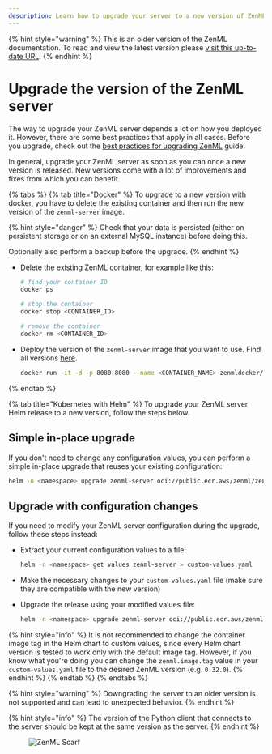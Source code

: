 ```yaml
---
description: Learn how to upgrade your server to a new version of ZenML for the different deployment options.
---
```


{% hint style="warning" %}
This is an older version of the ZenML documentation. To read and view the latest version please [visit this up-to-date URL](https://docs.zenml.io).
{% endhint %}


# Upgrade the version of the ZenML server

The way to upgrade your ZenML server depends a lot on how you deployed it. However, there are some best practices that apply in all cases. Before you upgrade, check out the [best practices for upgrading ZenML](best-practices-upgrading-zenml.md) guide.

In general, upgrade your ZenML server as soon as you can once a new version is released. New versions come with a lot of improvements and fixes from which you can benefit.

{% tabs %}
{% tab title="Docker" %}
To upgrade to a new version with docker, you have to delete the existing container and then run the new version of
the `zenml-server` image.

{% hint style="danger" %}
Check that your data is persisted (either on persistent storage or on an external MySQL instance) before doing this.

Optionally also perform a backup before the upgrade.
{% endhint %}

* Delete the existing ZenML container, for example like this:

  ```bash
  # find your container ID
  docker ps
  ```

  ```bash
  # stop the container
  docker stop <CONTAINER_ID>

  # remove the container
  docker rm <CONTAINER_ID>
  ```
* Deploy the version of the `zenml-server` image that you want to use. Find all
  versions [here](https://hub.docker.com/r/zenmldocker/zenml-server/tags).

  ```bash
  docker run -it -d -p 8080:8080 --name <CONTAINER_NAME> zenmldocker/zenml-server:<VERSION>
  ```

{% endtab %}

{% tab title="Kubernetes with Helm" %}
To upgrade your ZenML server Helm release to a new version, follow the steps below.

## Simple in-place upgrade

If you don't need to change any configuration values, you can perform a simple in-place upgrade that reuses your existing configuration:

```bash
helm -n <namespace> upgrade zenml-server oci://public.ecr.aws/zenml/zenml --version <VERSION> --reuse-values
```

## Upgrade with configuration changes

If you need to modify your ZenML server configuration during the upgrade, follow these steps instead:

* Extract your current configuration values to a file:

  ```bash
  helm -n <namespace> get values zenml-server > custom-values.yaml
  ```

* Make the necessary changes to your `custom-values.yaml` file (make sure they are compatible with the new version)

* Upgrade the release using your modified values file:

  ```bash
  helm -n <namespace> upgrade zenml-server oci://public.ecr.aws/zenml/zenml --version <VERSION> -f custom-values.yaml
  ```

{% hint style="info" %}
It is not recommended to change the container image tag in the Helm chart to custom values, since every Helm chart
version is tested to work only with the default image tag. However, if you know what you're doing you can change
the `zenml.image.tag` value in your `custom-values.yaml` file to the desired ZenML version (e.g. `0.32.0`).
{% endhint %}
{% endtab %}
{% endtabs %}

{% hint style="warning" %}
Downgrading the server to an older version is not supported and can lead to unexpected behavior.
{% endhint %}

{% hint style="info" %}
The version of the Python client that connects to the server should be kept at the same version as the server.
{% endhint %}

<!-- For scarf -->
<figure><img alt="ZenML Scarf" referrerpolicy="no-referrer-when-downgrade" src="https://static.scarf.sh/a.png?x-pxid=f0b4f458-0a54-4fcd-aa95-d5ee424815bc" /></figure>
